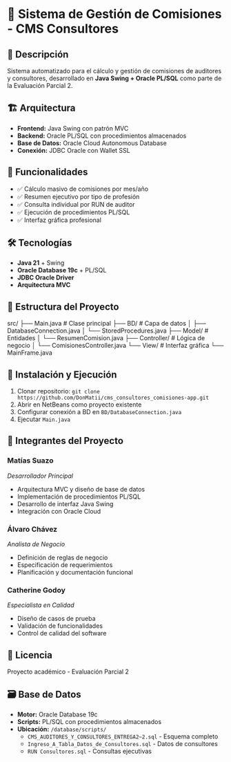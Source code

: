 # 🏢 Sistema de Gestión de Comisiones - CMS Consultores

## 📖 Descripción
Sistema automatizado para el cálculo y gestión de comisiones de auditores y consultores, desarrollado en **Java Swing + Oracle PL/SQL** como parte de la Evaluación Parcial 2.

## 🏗️ Arquitectura
- **Frontend:** Java Swing con patrón MVC
- **Backend:** Oracle PL/SQL con procedimientos almacenados
- **Base de Datos:** Oracle Cloud Autonomous Database
- **Conexión:** JDBC Oracle con Wallet SSL

## 🎯 Funcionalidades
- ✅ Cálculo masivo de comisiones por mes/año
- ✅ Resumen ejecutivo por tipo de profesión
- ✅ Consulta individual por RUN de auditor
- ✅ Ejecución de procedimientos PL/SQL
- ✅ Interfaz gráfica profesional

## 🛠️ Tecnologías
- **Java 21** + Swing
- **Oracle Database 19c** + PL/SQL
- **JDBC Oracle Driver**
- **Arquitectura MVC**

## 📁 Estructura del Proyecto
src/
├── Main.java # Clase principal
├── BD/ # Capa de datos
│ ├── DatabaseConnection.java
│ └── StoredProcedures.java
├── Model/ # Entidades
│ └── ResumenComision.java
├── Controller/ # Lógica de negocio
│ └── ComisionesController.java
└── View/ # Interfaz gráfica
└── MainFrame.java


## 🚀 Instalación y Ejecución
1. Clonar repositorio: `git clone https://github.com/DonMatii/cms_consultores_comisiones-app.git`
2. Abrir en NetBeans como proyecto existente
3. Configurar conexión a BD en `BD/DatabaseConnection.java`
4. Ejecutar `Main.java`

## 👥 Integrantes del Proyecto

### **Matías Suazo**
*Desarrollador Principal*
- Arquitectura MVC y diseño de base de datos
- Implementación de procedimientos PL/SQL
- Desarrollo de interfaz Java Swing
- Integración con Oracle Cloud

### **Álvaro Chávez**  
*Analista de Negocio*
- Definición de reglas de negocio
- Especificación de requerimientos
- Planificación y documentación funcional

### **Catherine Godoy**
*Especialista en Calidad*
- Diseño de casos de prueba
- Validación de funcionalidades
- Control de calidad del software

## 📄 Licencia
Proyecto académico - Evaluación Parcial 2

## 🗃️ Base de Datos
- **Motor:** Oracle Database 19c
- **Scripts:** PL/SQL con procedimientos almacenados
- **Ubicación:** `/database/scripts/`
  - `CMS_AUDITORES_Y_CONSULTORES_ENTREGA2~2.sql` - Esquema completo
  - `Ingreso_A_Tabla_Datos_de_Consultores.sql` - Datos de consultores
  - `RUN Consultores.sql` - Consultas ejecutivas
